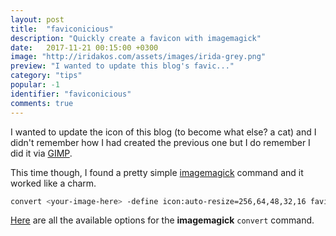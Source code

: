 ```yaml
---
layout: post
title:  "faviconicious"
description: "Quickly create a favicon with imagemagick"
date:   2017-11-21 00:15:00 +0300
image: "http://iridakos.com/assets/images/irida-grey.png"
preview: "I wanted to update this blog's favic..."
category: "tips"
popular: -1
identifier: "faviconicious"
comments: true
---
```


I wanted to update the icon of this blog (to become what else? a cat) and I didn't remember how I had created the previous one but I do remember I did it via [GIMP](https://www.gimp.org/).

This time though, I found a pretty simple [imagemagick](https://www.imagemagick.org/script/index.php) command and it worked like a charm.

```bash
convert <your-image-here> -define icon:auto-resize=256,64,48,32,16 favicon.ico
```

[Here](https://www.imagemagick.org/script/command-line-options.php) are all the available options for the **imagemagick** `convert` command.
